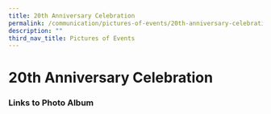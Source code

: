 ```yaml
---
title: 20th Anniversary Celebration
permalink: /communication/pictures-of-events/20th-anniversary-celebration
description: ""
third_nav_title: Pictures of Events
---
```

# **20th Anniversary Celebration**

### Links to Photo Album